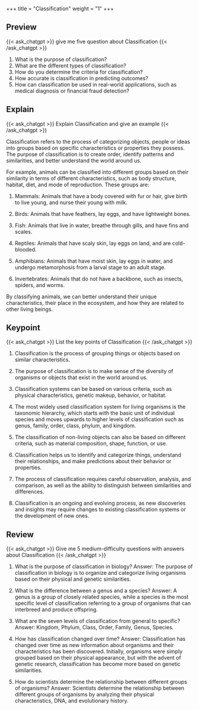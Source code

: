 +++
title = "Classification"
weight = "1"
+++
## Preview
{{< ask_chatgpt >}}
give me five question about Classification
{{< /ask_chatgpt >}}

1. What is the purpose of classification?
2. What are the different types of classification?
3. How do you determine the criteria for classification?
4. How accurate is classification in predicting outcomes?
5. How can classification be used in real-world applications, such as medical diagnosis or financial fraud detection?   

## Explain
{{< ask_chatgpt >}}
Explain Classification and give an example
{{< /ask_chatgpt >}}

Classification refers to the process of categorizing objects, people or ideas into groups based on specific characteristics or properties they possess. The purpose of classification is to create order, identify patterns and similarities, and better understand the world around us.

For example, animals can be classified into different groups based on their similarity in terms of different characteristics, such as body structure, habitat, diet, and mode of reproduction. These groups are:

1. Mammals: Animals that have a body covered with fur or hair, give birth to live young, and nurse their young with milk.

2. Birds: Animals that have feathers, lay eggs, and have lightweight bones.

3. Fish: Animals that live in water, breathe through gills, and have fins and scales.

4. Reptiles: Animals that have scaly skin, lay eggs on land, and are cold-blooded.

5. Amphibians: Animals that have moist skin, lay eggs in water, and undergo metamorphosis from a larval stage to an adult stage.

6. Invertebrates: Animals that do not have a backbone, such as insects, spiders, and worms.

By classifying animals, we can better understand their unique characteristics, their place in the ecosystem, and how they are related to other living beings.   

## Keypoint
{{< ask_chatgpt >}}
List the key points of Classification
{{< /ask_chatgpt >}}

1. Classification is the process of grouping things or objects based on similar characteristics.

2. The purpose of classification is to make sense of the diversity of organisms or objects that exist in the world around us.

3. Classification systems can be based on various criteria, such as physical characteristics, genetic makeup, behavior, or habitat.

4. The most widely used classification system for living organisms is the taxonomic hierarchy, which starts with the basic unit of individual species and moves upwards to higher levels of classification such as genus, family, order, class, phylum, and kingdom.

5. The classification of non-living objects can also be based on different criteria, such as material composition, shape, function, or use.

6. Classification helps us to identify and categorize things, understand their relationships, and make predictions about their behavior or properties.

7. The process of classification requires careful observation, analysis, and comparison, as well as the ability to distinguish between similarities and differences.

8. Classification is an ongoing and evolving process, as new discoveries and insights may require changes to existing classification systems or the development of new ones.   

## Review
{{< ask_chatgpt >}}
Give me 5 medium-difficulty questions with answers about Classification
{{< /ask_chatgpt >}}

1. What is the purpose of classification in biology?
Answer: The purpose of classification in biology is to organize and categorize living organisms based on their physical and genetic similarities.

2. What is the difference between a genus and a species?
Answer: A genus is a group of closely related species, while a species is the most specific level of classification referring to a group of organisms that can interbreed and produce offspring.

3. What are the seven levels of classification from general to specific?
Answer: Kingdom, Phylum, Class, Order, Family, Genus, Species.

4. How has classification changed over time?
Answer: Classification has changed over time as new information about organisms and their characteristics has been discovered. Initially, organisms were simply grouped based on their physical appearance, but with the advent of genetic research, classification has become more based on genetic similarities.

5. How do scientists determine the relationship between different groups of organisms?
Answer: Scientists determine the relationship between different groups of organisms by analyzing their physical characteristics, DNA, and evolutionary history.   

